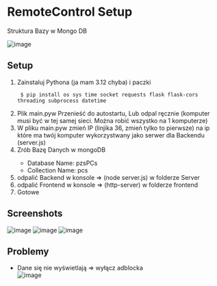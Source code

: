 # RemoteControl Setup

Struktura Bazy w Mongo DB

![image](https://github.com/OppaiHacker/RemoteControl/assets/89047121/00f46916-9ac7-4bd6-9208-d5dd82288fe6)

## Setup
<ol>
  <li>Zainstaluj Pythona (ja mam 3.12 chyba) i paczki</li>   
  
  ```
   $ pip install os sys time socket requests flask flask-cors threading subprocess datetime 
  ```
  
  <li>Plik main.pyw Przenieść do autostartu, Lub odpal ręcznie (komputer musi być w tej samej sieci. Można robić wszystko na 1 komputerze)</li>
  <li> W pliku main.pyw zmień IP (linjika 36, zmień tylko to pierwsze) na ip które ma twój komputer wykorzystwany jako serwer dla Backendu (server.js)</li>

  <li>Zrób Bazę Danych w mongoDB</li>
  <ul>
    <li>Database Name: pzsPCs</li>
    <li>Collection Name: pcs</li>
  </ul>
  

  
  <li>odpalić Backend w konsole => (node server.js) w folderze Server</li>
  <li>odpalić Frontend w konsole => (http-server) w folderze frontend</li>
  <li>Gotowe</li>
</ol>

## Screenshots

![image](https://github.com/OppaiHacker/RemoteControl/assets/89047121/f1a9fa77-c7a8-461e-8bf9-e1ffa6ad512d)
![image](https://github.com/OppaiHacker/RemoteControl/assets/89047121/4e42c4b4-b07a-4583-9667-b5ff143702d2)
![image](https://github.com/OppaiHacker/RemoteControl/assets/89047121/e043ea07-aef8-445a-90ae-b9b24732892a)

## Problemy
* Dane się nie wyświetlają
  => wyłącz adblocka <br>
![image](https://github.com/OppaiHacker/RemoteControl/assets/89047121/988f167c-c0f7-4b6f-8f0d-16790c934e32)


